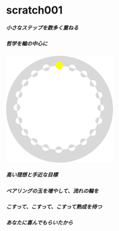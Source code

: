 # scratch001
##### 小さなステップを数多く重ねる
##### 哲学を輪の中心に
![哲学](https://github.com/yuasys/scratch001/blob/main/images/Tetsugaku.svg)
##### 高い理想と手近な目標
##### ベアリングの玉を増やして、流れの輪を
##### こすって、こすって、こすって熟成を待つ
##### あなたに喜んでもらいたから
